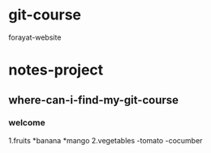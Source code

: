 # git-course

forayat-website

# notes-project

## where-can-i-find-my-git-course

### welcome

1.fruits
*banana
*mango
2.vegetables
  -tomato
  -cocumber



